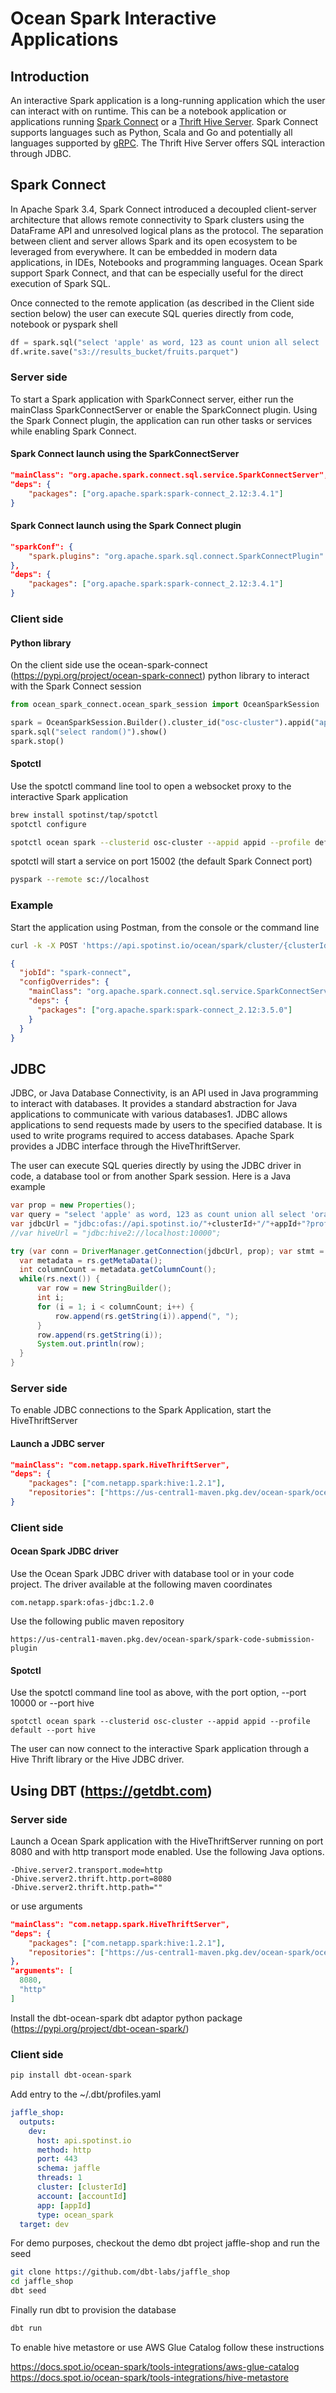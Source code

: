 # Ocean Spark Interactive Applications

## Introduction

An interactive Spark application is a long-running application which the user can interact with on runtime. This can be a notebook application or applications running [Spark Connect](https://spark.apache.org/docs/latest/spark-connect-overview.html) or a [Thrift Hive Server](https://cwiki.apache.org/confluence/display/hive/hiveserver). Spark Connect supports languages such as Python, Scala and Go and potentially all languages supported by [gRPC](https://grpc.io). The Thrift Hive Server offers SQL interaction through JDBC.

## Spark Connect

In Apache Spark 3.4, Spark Connect introduced a decoupled client-server architecture that allows remote connectivity to Spark clusters using the DataFrame API and unresolved logical plans as the protocol. The separation between client and server allows Spark and its open ecosystem to be leveraged from everywhere. It can be embedded in modern data applications, in IDEs, Notebooks and programming languages. Ocean Spark support Spark Connect, and that can be especially useful for the direct execution of Spark SQL.

Once connected to the remote application (as described in the Client side section below) the user can execute SQL queries directly from code, notebook or pyspark shell

```Python
df = spark.sql("select 'apple' as word, 123 as count union all select 'orange' as word, 456 as count")
df.write.save("s3://results_bucket/fruits.parquet")
```

### Server side

To start a Spark application with SparkConnect server, either run the mainClass SparkConnectServer or enable the SparkConnect plugin. Using the Spark Connect plugin, the application can run other tasks or services while enabling Spark Connect.

#### Spark Connect launch using the SparkConnectServer

```json
"mainClass": "org.apache.spark.connect.sql.service.SparkConnectServer",
"deps": {
    "packages": ["org.apache.spark:spark-connect_2.12:3.4.1"]
}
```

#### Spark Connect launch using the Spark Connect plugin

```json
"sparkConf": {
    "spark.plugins": "org.apache.spark.sql.connect.SparkConnectPlugin"
},
"deps": {
    "packages": ["org.apache.spark:spark-connect_2.12:3.4.1"]
}
```

### Client side

#### Python library

On the client side use the ocean-spark-connect (https://pypi.org/project/ocean-spark-connect) python library to interact with the Spark Connect session

```python
from ocean_spark_connect.ocean_spark_session import OceanSparkSession

spark = OceanSparkSession.Builder().cluster_id("osc-cluster").appid("appid").profile("default").getOrCreate()
spark.sql("select random()").show()
spark.stop()
```

#### Spotctl

Use the spotctl command line tool to open a websocket proxy to the interactive Spark application

```sh
brew install spotinst/tap/spotctl
spotctl configure
```

```sh
spotctl ocean spark --clusterid osc-cluster --appid appid --profile default
```

spotctl will start a service on port 15002 (the default Spark Connect port)

```sh
pyspark --remote sc://localhost
```

### Example

Start the application using Postman, from the console or the command line

```sh
curl -k -X POST 'https://api.spotinst.io/ocean/spark/cluster/{clusterId}/app?accountId={accountId}' -H 'Content-Type: application/json' -H 'Authorization: Bearer {token}' -d '
```

```json
{
  "jobId": "spark-connect",
  "configOverrides": {
    "mainClass": "org.apache.spark.connect.sql.service.SparkConnectServer",
    "deps": {
      "packages": ["org.apache.spark:spark-connect_2.12:3.5.0"]
    }
  }
}
```

## JDBC

JDBC, or Java Database Connectivity, is an API used in Java programming to interact with databases. It provides a standard abstraction for Java applications to communicate with various databases1. JDBC allows applications to send requests made by users to the specified database. It is used to write programs required to access databases. Apache Spark provides a JDBC interface through the HiveThriftServer.

The user can execute SQL queries directly by using the JDBC driver in code, a database tool or from another Spark session. Here is a Java example

```Java
var prop = new Properties();
var query = "select 'apple' as word, 123 as count union all select 'orange' as word, 456 as count";
var jdbcUrl = "jdbc:ofas://api.spotinst.io/"+clusterId+"/"+appId+"?profile=default";
//var hiveUrl = "jdbc:hive2://localhost:10000";

try (var conn = DriverManager.getConnection(jdbcUrl, prop); var stmt = conn.createStatement(); var rs = stmt.executeQuery(query)) {
  var metadata = rs.getMetaData();
  int columnCount = metadata.getColumnCount();
  while(rs.next()) {
      var row = new StringBuilder();
      int i;
      for (i = 1; i < columnCount; i++) {
          row.append(rs.getString(i)).append(", ");
      }
      row.append(rs.getString(i));
      System.out.println(row);
  }
}
```

### Server side

To enable JDBC connections to the Spark Application, start the HiveThriftServer

#### Launch a JDBC server

```json
"mainClass": "com.netapp.spark.HiveThriftServer",
"deps": {
    "packages": ["com.netapp.spark:hive:1.2.1"],
    "repositories": ["https://us-central1-maven.pkg.dev/ocean-spark/ocean-spark-adapters"]
}
```

### Client side

#### Ocean Spark JDBC driver

Use the Ocean Spark JDBC driver with database tool or in your code project. The driver available at the following maven coordinates

```
com.netapp.spark:ofas-jdbc:1.2.0
```

Use the following public maven repository

```
https://us-central1-maven.pkg.dev/ocean-spark/spark-code-submission-plugin
```

#### Spotctl

Use the spotctl command line tool as above, with the port option, --port 10000 or --port hive

```
spotctl ocean spark --clusterid osc-cluster --appid appid --profile default --port hive
```

The user can now connect to the interactive Spark application through a Hive Thrift library or the Hive JDBC driver.

## Using DBT (https://getdbt.com)

### Server side

Launch a Ocean Spark application with the HiveThriftServer running on port 8080 and with http transport mode enabled. Use the following Java options.

```
-Dhive.server2.transport.mode=http
-Dhive.server2.thrift.http.port=8080
-Dhive.server2.thrift.http.path=""
```

or use arguments

```json
"mainClass": "com.netapp.spark.HiveThriftServer",
"deps": {
    "packages": ["com.netapp.spark:hive:1.2.1"],
    "repositories": ["https://us-central1-maven.pkg.dev/ocean-spark/ocean-spark-adapters"]
},
"arguments": [
  8080,
  "http"
]
```

Install the dbt-ocean-spark dbt adaptor python package (https://pypi.org/project/dbt-ocean-spark/)

### Client side

```sh
pip install dbt-ocean-spark
```

Add entry to the ~/.dbt/profiles.yaml

```yaml
jaffle_shop:
  outputs:
    dev:
      host: api.spotinst.io
      method: http
      port: 443
      schema: jaffle
      threads: 1
      cluster: [clusterId]
      account: [accountId]
      app: [appId]
      type: ocean_spark
  target: dev
```

For demo purposes, checkout the demo dbt project jaffle-shop and run the seed

```sh
git clone https://github.com/dbt-labs/jaffle_shop
cd jaffle_shop
dbt seed
```

Finally run dbt to provision the database

```sh
dbt run
```

To enable hive metastore or use AWS Glue Catalog follow these instructions

https://docs.spot.io/ocean-spark/tools-integrations/aws-glue-catalog
https://docs.spot.io/ocean-spark/tools-integrations/hive-metastore
